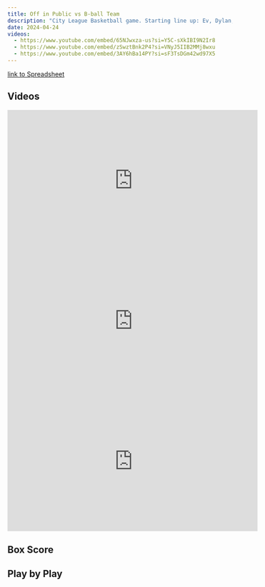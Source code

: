 ```yaml
---
title: Off in Public vs B-ball Team
description: "City League Basketball game. Starting line up: Ev, Dylan, Tariq, Kelo, Ryan"
date: 2024-04-24
videos:
  - https://www.youtube.com/embed/65NJwxza-us?si=Y5C-sXkIBI9N2Ir8
  - https://www.youtube.com/embed/zSwztBnk2P4?si=VNyJ5IIB2MMj8wxu
  - https://www.youtube.com/embed/3AY6hBa14PY?si=sF3TsDGm42wd97X5
---
```


[link to Spreadsheet]()

<h2 id="videos" class="max-w-lg mt-4 text-2xl font-semibold leading-tight text-gray-800 dark:text-white"> Videos </h2>
<iframe width="560" height="315" src="https://www.youtube.com/embed/65NJwxza-us?si=Y5C-sXkIBI9N2Ir8" title="YouTube video player" frameborder="0" allow="accelerometer; autoplay; clipboard-write; encrypted-media; gyroscope; picture-in-picture; web-share" referrerpolicy="strict-origin-when-cross-origin" allowfullscreen></iframe>
<br>
<iframe width="560" height="315" src="https://www.youtube.com/embed/zSwztBnk2P4?si=VNyJ5IIB2MMj8wxu" title="YouTube video player" frameborder="0" allow="accelerometer; autoplay; clipboard-write; encrypted-media; gyroscope; picture-in-picture; web-share" referrerpolicy="strict-origin-when-cross-origin" allowfullscreen></iframe>
<br>
<iframe width="560" height="315" src="https://www.youtube.com/embed/3AY6hBa14PY?si=sF3TsDGm42wd97X5" title="YouTube video player" frameborder="0" allow="accelerometer; autoplay; clipboard-write; encrypted-media; gyroscope; picture-in-picture; web-share" referrerpolicy="strict-origin-when-cross-origin" allowfullscreen></iframe>

<h2 id="box-score" class="max-w-lg mt-4 text-2xl font-semibold leading-tight text-gray-800 dark:text-white"> Box Score </h2>

<h2 id="play-by-play" class="max-w-lg mt-4 text-2xl font-semibold leading-tight text-gray-800 dark:text-white"> Play by Play </h2>
